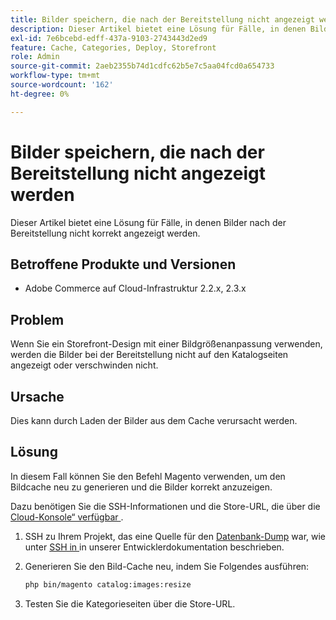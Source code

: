 ```yaml
---
title: Bilder speichern, die nach der Bereitstellung nicht angezeigt werden
description: Dieser Artikel bietet eine Lösung für Fälle, in denen Bilder nach der Bereitstellung nicht korrekt angezeigt werden.
exl-id: 7e6bcebd-edff-437a-9103-2743443d2ed9
feature: Cache, Categories, Deploy, Storefront
role: Admin
source-git-commit: 2aeb2355b74d1cdfc62b5e7c5aa04fcd0a654733
workflow-type: tm+mt
source-wordcount: '162'
ht-degree: 0%

---
```


# Bilder speichern, die nach der Bereitstellung nicht angezeigt werden

Dieser Artikel bietet eine Lösung für Fälle, in denen Bilder nach der Bereitstellung nicht korrekt angezeigt werden.

## Betroffene Produkte und Versionen

* Adobe Commerce auf Cloud-Infrastruktur 2.2.x, 2.3.x

## Problem

Wenn Sie ein Storefront-Design mit einer Bildgrößenanpassung verwenden, werden die Bilder bei der Bereitstellung nicht auf den Katalogseiten angezeigt oder verschwinden nicht.

## Ursache

Dies kann durch Laden der Bilder aus dem Cache verursacht werden.

## Lösung

In diesem Fall können Sie den Befehl Magento verwenden, um den Bildcache neu zu generieren und die Bilder korrekt anzuzeigen.

Dazu benötigen Sie die SSH-Informationen und die Store-URL, die über die [Cloud-Konsole“ verfügbar ](https://experienceleague.adobe.com/docs/commerce-cloud-service/user-guide/project/overview.html?lang=de).

1. SSH zu Ihrem Projekt, das eine Quelle für den [Datenbank-Dump](/help/how-to/general/create-database-dump-on-cloud.md) war, wie unter [SSH in ](https://experienceleague.adobe.com/de/docs/commerce-cloud-service/user-guide/develop/secure-connections) in unserer Entwicklerdokumentation beschrieben.
1. Generieren Sie den Bild-Cache neu, indem Sie Folgendes ausführen:

   ```bash
   php bin/magento catalog:images:resize
   ```

1. Testen Sie die Kategorieseiten über die Store-URL.
